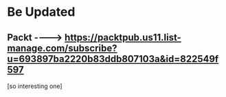 # Be Updated
## Packt ----> https://packtpub.us11.list-manage.com/subscribe?u=693897ba2220b83ddb807103a&id=822549f597
[so interesting one]
